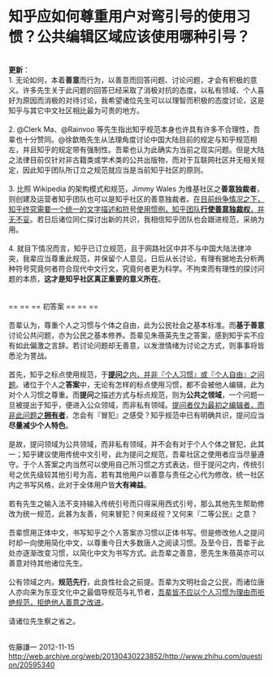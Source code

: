 # 知乎应如何尊重用户对弯引号的使用习惯？公共编辑区域应该使用哪种引号？

<div class="zm-editable-content clearfix"><br><b>更新</b>：<br>1. 无论如何，本着<b>善意</b>而行为，以善意而回答问题、讨论问题，才会有积极的意义。许多先生关于此问题的回答已经采取了消极对抗的态度，以私有领域、个人喜好为原因而消极的对待讨论，我希望诸位先生可以以理智而积极的态度讨论，这是知乎与其它中文社区相比最为可贵的地方。<br><br>2. @Clerk Ma、@Rainvoo 等先生指出知乎规范本身也许具有许多不合理性，吾辈也十分赞同。@徐歆皓先生从法理角度讨论中国大陆目前的规定与知乎规范相左，并且知乎的规定带有强制性。吾辈也认为此确实为当前之现实问题。但是大陆之法律目前仅针对非古籍类或学术类的公共出版物，而对于互联网社区并无相关规定，因此知乎团队所订立之规范就应当是当前知乎社区的原则。<br><br>3. 比照 Wikipedia 的架构模式和规范，Jimmy Wales 为维基社区之<b>善意独裁者</b>，则创建及运营者知乎团队也可以是知乎社区的善意独裁者。<u>在目前纷争情况之下，知乎终究需要一个统一的文字描述和符号使用惯例，知乎团队<b>行使善意独裁权</b>，并无不妥</u>。若日后诸位同仁探讨出新的共识，我相信知乎团队也会跟进规范，采纳为用。<br><br>4. 就目下情况而言，知乎已订立规范，且于网路社区中并不与中国大陆法律冲突，我辈应当尊重此规范，并保留个人意见，日后从长讨论，有理有据地去分析两种符号究竟何者符合现代中文行文，究竟何者更为科学。不拘束而有理性的探讨问题的本质，<b>这才是知乎社区真正重要的意义所在</b>。<br><br><br>                                                    == == ==  初答案 == == ==<br><br>吾辈认为，尊重个人之习惯与个体之自由，此为公民社会之基本标准。而<b>基于善意</b>讨论公共问题，亦为公民之基本修养。吾辈见朱蓓英先生之答案，感到知乎实不应有如此偏激之言辞。若讨论问题却无善意，以发泄情绪为讨论之方式，则事事将皆悉沦为詈战。<br><br>首先，知乎之标点使用规范，于<u><b>提问</b>之内，并非『个人习惯』或</u><u>『个人自由』</u><u>之问题</u>。诸位于个人之<b>答案</b>中，无论有怎样的标点使用习惯，都不会被他人编辑，此为对个人习惯之尊重。而<b>提问</b>之描述方式与标点规范，则为<b>公共之领域</b>，一个问题一旦被提出于知乎，便进入公众领域，而非私有领域。<u>提问者仅为最初之编辑者，而非此问题之<b>拥有者</b></u>，怎会有『冒犯』之感受？知乎规范中已有明确共识，提问应当<b>尽量减少个人特色</b>。<br><br>是故，提问领域为公共领域，而非私有领域，并不会有对于个人个体之冒犯，此其一；知乎建议使用传统中文引号，此为提问之规范，吾辈社区之使用者应当尽量遵守。于个人答案之内当然可以使用自己所习惯之方式表达，但于提问之内，传统引号之优先级较其他引号为高，若有其他用户以善意与责任之心代为修改，统一社区内之书写风格，此对于全体用户皆<b>大有裨益</b>。<br><br>若有先生之输入法不支持输入传统引号而只得采用西式引号，那么其他先生帮助修改为统一规范，此甚为友善，何来冒犯？何来歧视？又何来『二等公民』之意？<br><br>吾辈惯用正体中文，书写知乎之个人答案亦习惯以正体书写。但是修改他人之提问时却一向使用简化中文，以尊重今日大多数唐人之阅读习惯。及至今日，吾辈于此处亦逐渐改变习惯，以简化中文为书写方式。此吾辈之善意，愿先生朱蓓英亦可以善意对待其他诸位先生。<br><br>公有领域之内，<b>规范先行</b>，此良性社会之前提。吾辈为文明社会之公民，而诸位唐人亦向来为东亚文化中之最倡导规范与礼节者，<u>吾辈皆不应以个人习惯为理由而拒绝规范，拒绝他人善意之改进</u>。<br><br>请诸位先生察之省之。<br><br></div>

佐藤謙一 2012-11-15 http://web.archive.org/web/20130430223852/http://www.zhihu.com/question/20595340